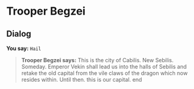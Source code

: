 # Trooper Begzei
## Dialog

**You say:** `Hail`



>**Trooper Begzei says:** This is the city of Cabilis. New Sebilis.  Someday. Emperor Vekin shall lead us into the halls of Sebilis and retake the old capital from the vile claws of the dragon which now resides within.  Until then. this is our capital.
end





